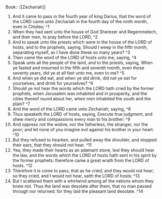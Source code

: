  Book:: [[Zechariah]]
 1. And it came to pass in the fourth year of king Darius, that the word of the LORD came unto Zechariah in the fourth day of the ninth month, even in Chisleu; ^1
 2. When they had sent unto the house of God Sherezer and Regemmelech, and their men, to pray before the LORD, ^2
 3. And to speak unto the priests which were in the house of the LORD of hosts, and to the prophets, saying, Should I weep in the fifth month, separating myself, as I have done these so many years? ^3
 4. Then came the word of the LORD of hosts unto me, saying, ^4
 5. Speak unto all the people of the land, and to the priests, saying, When ye fasted and mourned in the fifth and seventh month, even those seventy years, did ye at all fast unto me, even to me? ^5
 6. And when ye did eat, and when ye did drink, did not ye eat for yourselves, and drink for yourselves? ^6
 7. Should ye not hear the words which the LORD hath cried by the former prophets, when Jerusalem was inhabited and in prosperity, and the cities thereof round about her, when men inhabited the south and the plain? ^7
 8. And the word of the LORD came unto Zechariah, saying, ^8
 9. Thus speaketh the LORD of hosts, saying, Execute true judgment, and shew mercy and compassions every man to his brother: ^9
 10. And oppress not the widow, nor the fatherless, the stranger, nor the poor; and let none of you imagine evil against his brother in your heart. ^10
 11. But they refused to hearken, and pulled away the shoulder, and stopped their ears, that they should not hear. ^11
 12. Yea, they made their hearts as an adamant stone, lest they should hear the law, and the words which the LORD of hosts hath sent in his spirit by the former prophets: therefore came a great wrath from the LORD of hosts. ^12
 13. Therefore it is come to pass, that as he cried, and they would not hear; so they cried, and I would not hear, saith the LORD of hosts: ^13
 14. But I scattered them with a whirlwind among all the nations whom they knew not. Thus the land was desolate after them, that no man passed through nor returned: for they laid the pleasant land desolate. ^14
